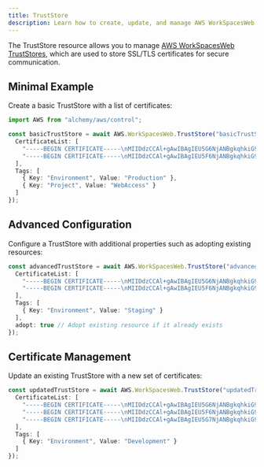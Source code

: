 ```yaml
---
title: TrustStore
description: Learn how to create, update, and manage AWS WorkSpacesWeb TrustStores using Alchemy Cloud Control.
---
```



The TrustStore resource allows you to manage [AWS WorkSpacesWeb TrustStores](https://docs.aws.amazon.com/workspacesweb/latest/userguide/), which are used to store SSL/TLS certificates for secure communication.

## Minimal Example

Create a basic TrustStore with a list of certificates:

```ts
import AWS from "alchemy/aws/control";

const basicTrustStore = await AWS.WorkSpacesWeb.TrustStore("basicTrustStore", {
  CertificateList: [
    "-----BEGIN CERTIFICATE-----\nMIIDdzCCAl+gAwIBAgIEU5G6NjANBgkqhkiG9w0BAQUFADB...",
    "-----BEGIN CERTIFICATE-----\nMIIDdzCCAl+gAwIBAgIEU5F6NjANBgkqhkiG9w0BAQUFADB..."
  ],
  Tags: [
    { Key: "Environment", Value: "Production" },
    { Key: "Project", Value: "WebAccess" }
  ]
});
```

## Advanced Configuration

Configure a TrustStore with additional properties such as adopting existing resources:

```ts
const advancedTrustStore = await AWS.WorkSpacesWeb.TrustStore("advancedTrustStore", {
  CertificateList: [
    "-----BEGIN CERTIFICATE-----\nMIIDdzCCAl+gAwIBAgIEU5G6NjANBgkqhkiG9w0BAQUFADB...",
    "-----BEGIN CERTIFICATE-----\nMIIDdzCCAl+gAwIBAgIEU5F6NjANBgkqhkiG9w0BAQUFADB..."
  ],
  Tags: [
    { Key: "Environment", Value: "Staging" }
  ],
  adopt: true // Adopt existing resource if it already exists
});
```

## Certificate Management

Update an existing TrustStore with a new set of certificates:

```ts
const updatedTrustStore = await AWS.WorkSpacesWeb.TrustStore("updatedTrustStore", {
  CertificateList: [
    "-----BEGIN CERTIFICATE-----\nMIIDdzCCAl+gAwIBAgIEU5G6NjANBgkqhkiG9w0BAQUFADB...",
    "-----BEGIN CERTIFICATE-----\nMIIDdzCCAl+gAwIBAgIEU5F6NjANBgkqhkiG9w0BAQUFADB...",
    "-----BEGIN CERTIFICATE-----\nMIIDdzCCAl+gAwIBAgIEU5G7NjANBgkqhkiG9w0BAQUFADB..."
  ],
  Tags: [
    { Key: "Environment", Value: "Development" }
  ]
});
```
